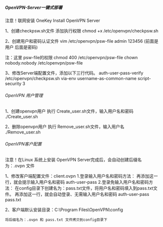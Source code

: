 ##### OpenVPN-Server一键式部署 #####
注意！联网安装
OneKey Install OpenVPN Server

1、创建checkpsw.sh文件
添加执行权限
chmod +x /etc/openvpn/checkpsw.sh

2、创建用户和密码认证文件
vim /etc/openvpn/psw-file
admin 123456 (前面是用户 后面是密码)

注：这里 psw-file的权限
chmod 400 /etc/openvpn/psw-file
chown nobody.nobody /etc/openvpn/psw-file
 
3、修改Server端配置文件，添加以下三行代码。
auth-user-pass-verify /etc/openvpn/checkpsw.sh via-env
username-as-common-name
script-security 3


###### OpenVPN 用户管理 ######

1、创建openvpn用户
执行 Create_user.sh文件，输入用户名和密码
	./Create_user.sh

2、删除openvpn用户
执行 Remove_user.sh文件，输入用户名
	./Remove_user.sh


###### OpenVPN客户配置 ######

注意！在Linux 系统上安装 OpenVPN Server完成后，会自动创建后缀名为：.ovpn 文件

1、修改客户端配置文件：client.ovpn
	1.登录输入用户名和密码方法：
		再添加这一行，就会提示输入用户名和密码
		auth-user-pass
	2.登录免输入用户名和密码方法：
		在config目录下创建名为：pass.txt文件，将用户名和密码填入到pass.txt文件。
		再添加这一行，就会自动登录、无需输入用户名和密码
		auth-user-pass pass.txt
		
2、客户端默认安装目录：C:\Program Files\OpenVPN\config

	将后缀名为：.ovpn 和 pass.txt 文件拷贝到config目录下



